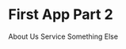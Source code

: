# First App Part 2
<!-- - Create a repository -->
<!-- - Add More content -->
  <div>
    <a>
      About Us
    </a>
    <a>
      Service
    </a>
    <a>
      Something Else
    </a>
  </div>
  <!-- - Install Semantic UI -->

